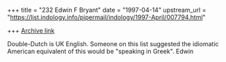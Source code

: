 +++
title = "232 Edwin F Bryant"
date = "1997-04-14"
upstream_url = "https://list.indology.info/pipermail/indology/1997-April/007794.html"

+++
[Archive link](https://list.indology.info/pipermail/indology/1997-April/007794.html)

Double-Dutch is UK English.  Someone on this list suggested the idiomatic 
American equivalent of this would be "speaking in Greek".   Edwin





